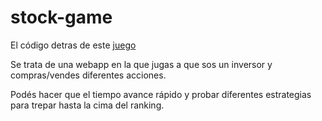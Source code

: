 # stock-game

El código detras de este [juego](http://johnblanco.pythonanywhere.com/)

Se trata de una webapp en la que jugas a que sos un inversor y compras/vendes diferentes acciones.

Podés hacer que el tiempo avance rápido y probar diferentes estrategias para trepar hasta la cima del ranking.
